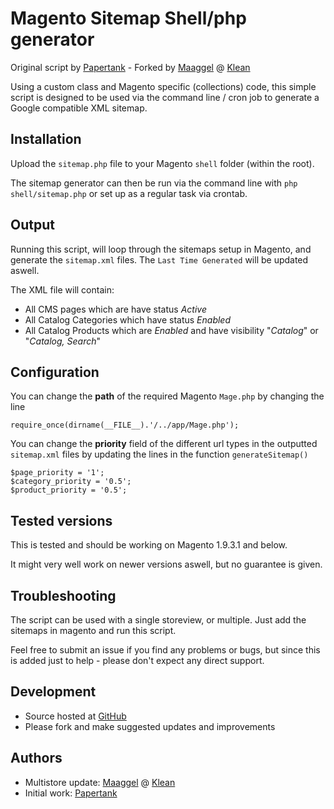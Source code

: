 # Magento Sitemap Shell/php generator

Original script by [Papertank](https://github.com/papertank) - Forked by [Maaggel](https://github.com/maaggel) @ [Klean](https://github.com/klean)

Using a custom class and Magento specific (collections) code, this simple script is designed to be used via the command line / cron job to generate a Google compatible XML sitemap.

## Installation

Upload the `sitemap.php` file to your Magento `shell` folder (within the root).

The sitemap generator can then be run via the command line with `php shell/sitemap.php` or set up as a regular task via crontab.

## Output

Running this script, will loop through the sitemaps setup in Magento, and generate the `sitemap.xml` files. The `Last Time Generated` will be updated aswell.

The XML file will contain:

  * All CMS pages which are have status *Active*
  * All Catalog Categories which have status *Enabled*
  * All Catalog Products which are *Enabled* and have visibility "*Catalog*" or "*Catalog, Search*"

## Configuration

You can change the **path** of the required Magento `Mage.php` by changing the line

	require_once(dirname(__FILE__).'/../app/Mage.php');

You can change the **priority** field of the different url types in the outputted `sitemap.xml` files by updating the lines in the function `generateSitemap()`

	$page_priority = '1';
	$category_priority = '0.5';
	$product_priority = '0.5';

## Tested versions

This is tested and should be working on Magento 1.9.3.1 and below.

It might very well work on newer versions aswell, but no guarantee is given.
  	
## Troubleshooting

The script can be used with a single storeview, or multiple. Just add the sitemaps in magento and run this script.

Feel free to submit an issue if you find any problems or bugs, but since this is added just to help - please don't expect any direct support.

## Development

- Source hosted at [GitHub](https://github.com/klean/magento-php-sitemap)
- Please fork and make suggested updates and improvements

## Authors

- Multistore update: [Maaggel](https://github.com/maaggel) @ [Klean](https://github.com/klean)
- Initial work: [Papertank](https://github.com/papertank)